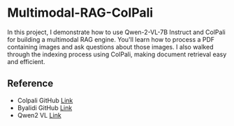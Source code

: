 # Multimodal-RAG-ColPali

In this project, I demonstrate how to use Qwen-2-VL-7B Instruct and ColPali for building a multimodal RAG engine. You'll learn how to process a PDF containing images and ask questions about those images. I also walked through the indexing process using ColPali, making document retrieval easy and efficient. 

## Reference
- Colpali GitHub [Link](https://github.com/illuin-tech/colpali?tab=readme-ov-file)
- Byalidi GitHub [Link](https://github.com/AnswerDotAI/byaldi)
- Qwen2 VL [Link](https://huggingface.co/Qwen/Qwen2-VL-7B-Instruct)
